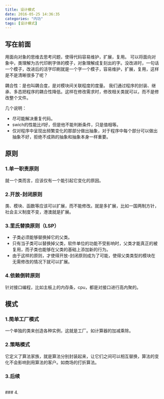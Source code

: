 ```yaml
---
title: 设计模式
date: 2016-05-25 14:36:35
categories: "内功"
tags: [设计模式]
---
```


## 写在前面
用面向对象的思维去思考问题，使得代码容易维护，扩展，复用。
可以将面向对象中，类理解为古代印刷字体的模子，对象理解成复刻出的字。没改进时，一句话一个模子，改进后的活字印刷就是一个字一个模子，容易维护，扩展，复用，这样是不是清晰很多了呢？



耦合性：是也叫耦合度，是对模块间关联程度的度量。
我们通过程序的封装、继承、多态把程序的耦合性降低。这样在修改需求时，修改相关类就可以，而不是修改整个文件。

几个说明：

* 尽可能解决重复代码。
* swich的性能比if好，但是他不能判断条件，只是值相等。
* 仅对程序中呈现出频繁变化的那部分做出抽象，对于程序中每个部分可以做出抽象不好，拒绝不成熟的抽象和抽象本身一样重要。


<!-- more -->


## 原则
### 1.单一职责原则
就一个类而言，应该仅有一个能引起它变化的原因。

### 2.开放-封闭原则
类、模块、函数等应该可以扩展，而不能修改。就是多扩展，比如一国两制方针，社会主义制度不变，港澳就是扩展。

### 3.里氏替换原则（LSP）
* 子类必须能够替换掉它的父类。
* 只有当子类可以替换掉父类，软件单位的功能不受影响时，父类才能真正的被复用，而子类也能够在父类的基础上添加新的行为。
* 由于这样的原则，才使得开放-封闭原则成为了可能，使得父类类型的模块在无需修改的情况下就可以扩展。
  ​
### 4.依赖倒转原则
针对接口编程，比如主板上的内存条，cpu，都是对接口进行高内聚的。



## 模式
### 1.简单工厂模式
一个单独的类来创造各种实例，这就是工厂。如计算器的加减乘除。
<br>
### 2.策略模式
它定义了算法家族，就是算法分别封装起来，让它们之间可以相互替换，算法的变化不会影响到用算法的客户。如商场的打折算法。
<br>
### 3.后续

<br>
### 4.